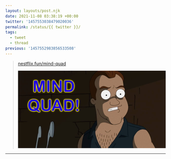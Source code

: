 ```yaml
---
layout: layouts/post.njk
date: 2021-11-08 03:38:19 +00:00
twitter: '1457553038479020036'
permalink: /status/{{ twitter }}/
tags: 
  - tweet
  - thread
previous: '1457552983856533508'
---
```


> [nestflix.fun/mind-quad](https://nestflix.fun/mind-quad/)
> 
> [![Mind Quad](/img/mind-quad-thumb-1200w.jpg)](https://nestflix.fun/mind-quad/)

---
